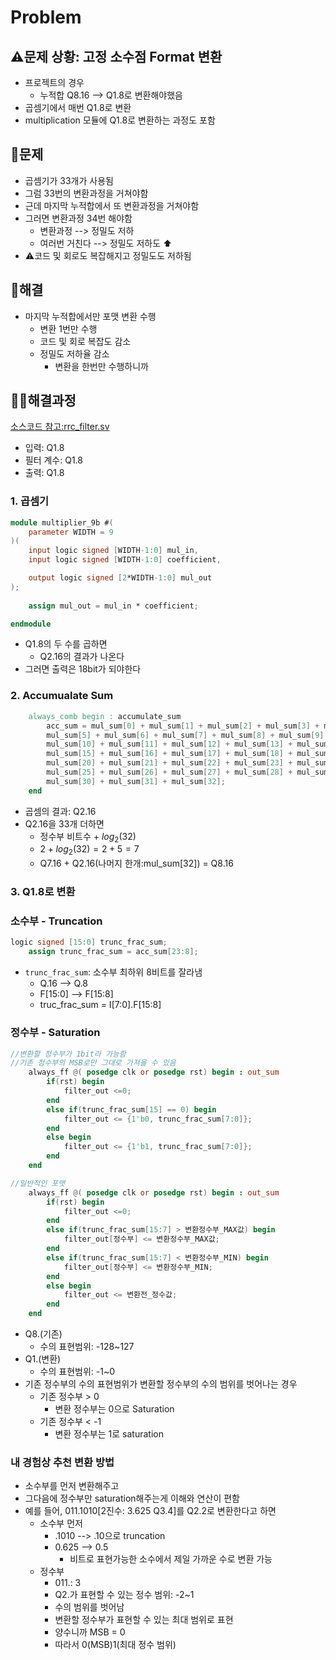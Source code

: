 # Problem

## ⚠️문제 상황: 고정 소수점 Format 변환

- 프로젝트의 경우
  - 누적합 Q8.16 --> Q1.8로 변환해야했음
- 곱셈기에서 매번 Q1.8로 변환
 - multiplication 모듈에 Q1.8로 변환하는 과정도 포함

## 🤔문제
- 곱셈기가 33개가 사용됨
- 그럼 33번의 변환과정을 거쳐야함
- 근데 마지막 누적합에서 또 변환과정을 거쳐야함
- 그러면 변환과정 34번 해야함
  - 변환과정 --> 정밀도 저하
  - 여러번 거친다 --> 정밀도 저하도 ⬆️
- ⚠️코드 및 회로도 복잡해지고 정밀도도 저하됨


## 🚀해결

- 마지막 누적합에서만 포맷 변환 수행
  - 변환 1번만 수행
  - 코드 및 회로 복잡도 감소
  - 정밀도 저하율 감소
    - 변환을 한번만 수행하니까

## 👨‍💻해결과정

[소스코드 참고:rrc_filter.sv](../project1/success/source_code/rrc_filter.sv)

- 입력: Q1.8
- 필터 계수: Q1.8
- 출력: Q1.8

### 1. 곱셈기
```verilog
module multiplier_9b #(
	parameter WIDTH = 9
)(
	input logic signed [WIDTH-1:0] mul_in,
	input logic signed [WIDTH-1:0] coefficient,

	output logic signed [2*WIDTH-1:0] mul_out
);
	
	assign mul_out = mul_in * coefficient;

endmodule
```

- Q1.8의 두 수를 곱하면
  - Q2.16의 결과가 나온다
- 그러면 출력은 18bit가 되야한다

### 2. Accumualate Sum

```verilog
	always_comb begin : accumulate_sum
		acc_sum = mul_sum[0] + mul_sum[1] + mul_sum[2] + mul_sum[3] + mul_sum[4] + 
		mul_sum[5] + mul_sum[6] + mul_sum[7] + mul_sum[8] + mul_sum[9] + 
		mul_sum[10] + mul_sum[11] + mul_sum[12] + mul_sum[13] + mul_sum[14] + 
		mul_sum[15] + mul_sum[16] + mul_sum[17] + mul_sum[18] + mul_sum[19] + 
		mul_sum[20] + mul_sum[21] + mul_sum[22] + mul_sum[23] + mul_sum[24] + 
		mul_sum[25] + mul_sum[26] + mul_sum[27] + mul_sum[28] + mul_sum[29] + 
		mul_sum[30] + mul_sum[31] + mul_sum[32];  
	end
```

- 곱셈의 결과: Q2.16
- Q2.16을 33개 더하면
  - 정수부 비트수 + $log_2(32)$
  - $2+log_2(32)=2+5=7$
  - Q7.16 + Q2.16(나머지 한개:mul_sum[32]) = Q8.16

### 3. Q1.8로 변환

### 소수부 - Truncation

```verilog
logic signed [15:0] trunc_frac_sum;
	assign trunc_frac_sum = acc_sum[23:8];
```

- ```trunc_frac_sum```: 소수부 최하위 8비트를 잘라냄
  - Q.16 --> Q.8
  - F[15:0] --> F[15:8]
  - truc_frac_sum = I[7:0].F[15:8]

### 정수부 -  Saturation

```verilog
//변환할 정수부가 1bit라 가능함
//기존 정수부의 MSB로만 그대로 가져올 수 있음
	always_ff @( posedge clk or posedge rst) begin : out_sum
		if(rst) begin
			filter_out <=0;
		end
		else if(trunc_frac_sum[15] == 0) begin
			filter_out <= {1'b0, trunc_frac_sum[7:0]};
		end
		else begin
			filter_out <= {1'b1, trunc_frac_sum[7:0]};
		end
	end
```

```verilog
//일반적인 포맷
	always_ff @( posedge clk or posedge rst) begin : out_sum
		if(rst) begin
			filter_out <=0;
		end
		else if(trunc_frac_sum[15:7] > 변환정수부_MAX값) begin
			filter_out[정수부] <= 변환정수부_MAX값;
		end
		else if(trunc_frac_sum[15:7] < 변환정수부_MIN) begin
			filter_out[정수부] <= 변환정수부_MIN;
		end
		else begin
			filter_out <= 변환전_정수값;
		end
	end
```

- Q8.(기존)
  - 수의 표현범위: -128~127
- Q1.(변환)
  - 수의 표현범위: -1~0
- 기존 정수부의 수의 표현범위가 변환할 정수부의 수의 범위를 벗어나는 경우
  - 기존 정수부 > 0
    - 변환 정수부는 0으로 Saturation
  - 기존 정수부 < -1
    - 변환 정수부는 1로 saturation

### 내 경험상 추천 변환 방법

- 소수부를 먼저 변환해주고
- 그다음에 정수부만 saturation해주는게 이해와 연산이 편함
- 예를 들어, 011.1010[2진수: 3.625 Q3.4]를 Q2.2로 변환한다고 하면
  - 소수부 먼저
    - .1010 --> .10으로 truncation
    - 0.625 --> 0.5
      - 비트로 표현가능한 소수에서 제일 가까운 수로 변환 가능
  - 정수부
    - 011.: 3
    - Q2.가 표현할 수 있는 정수 범위: -2~1
    - 수의 범위를 벗어남
    - 변환할 정수부가 표현할 수 있는 최대 범위로 표현
    - 양수니까 MSB = 0
    - 따라서 0(MSB)1(최대 정수 범위)

